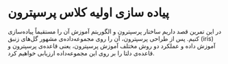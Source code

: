 # پیاده سازی اولیه کلاس پرسپترون
در این تمرین قصد داریم ساختار پرسپترون و الگوریتم آموزش آن را مستقیماً پیاده‌سازی کنیم. پس از طراحی پرسپترون، آن را روی مجموعه‌داده‌ی مشهور گل‌های زنبق (iris) آموزش داده و عملکرد دو روش مختلف آموزش پرسپترون، یعنی قاعده‌ی پرسپترون و قاعده‌ی دلتا را بر روی این مجموعه‌داده ارزیابی خواهیم کرد.
